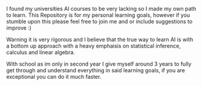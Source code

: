 I found my universities AI courses to be very lacking so I made my own path to learn. This Repository is for my personal learning goals, however if you stumble upon this please feel free to join me and or include suggestions to improve :)

Warning it is very rigorous and I believe that the true way to learn AI is with a bottom up approach with a heavy emphaisis on statistical inference, calculus and linear algebra.

With school as im only in second year I give myself around 3 years to fully get through and understand everything in said learning goals, if you are exceptional you can do it much faster.
